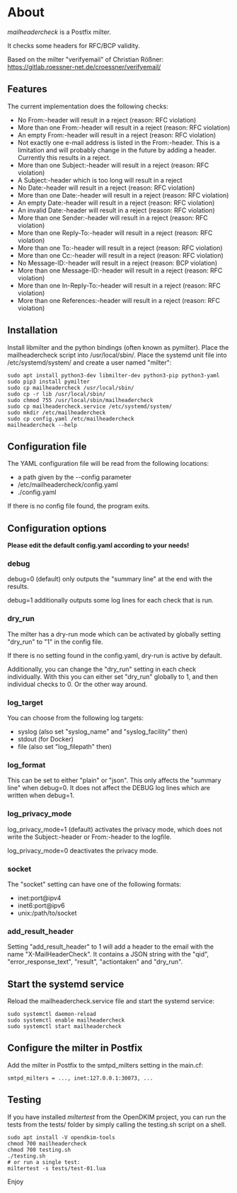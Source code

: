 # About

*mailheadercheck* is a Postfix milter.

It checks some headers for RFC/BCP validity.

Based on the milter "verifyemail" of Christian Rößner:
 https://gitlab.roessner-net.de/croessner/verifyemail/

## Features

The current implementation does the following checks:

* No From:-header will result in a reject (reason: RFC violation)
* More than one From:-header will result in a reject (reason: RFC violation)
* An empty From:-header will result in a reject (reason: RFC violation)
* Not exactly one e-mail address is listed in the From:-header. This is a
    limitation and will probably change in the future by adding a header.
    Currently this results in a reject.
* More than one Subject:-header will result in a reject (reason: RFC violation)
* A Subject:-header which is too long will result in a reject
* No Date:-header will result in a reject (reason: RFC violation)
* More than one Date:-header will result in a reject (reason: RFC violation)
* An empty Date:-header will result in a reject (reason: RFC violation)
* An invalid Date:-header will result in a reject (reason: RFC violation)
* More than one Sender:-header will result in a reject (reason: RFC violation)
* More than one Reply-To:-header will result in a reject (reason: RFC violation)
* More than one To:-header will result in a reject (reason: RFC violation)
* More than one Cc:-header will result in a reject (reason: RFC violation)
* No Message-ID:-header will result in a reject (reason: BCP violation)
* More than one Message-ID:-header will result in a reject (reason: RFC violation)
* More than one In-Reply-To:-header will result in a reject (reason: RFC violation)
* More than one References:-header will result in a reject (reason: RFC violation)

## Installation

Install libmilter and the python bindings (often known as pymilter). Place the
mailheadercheck script into /usr/local/sbin/. Place the systemd unit file into
/etc/systemd/system/ and create a user named "milter":

```
sudo apt install python3-dev libmilter-dev python3-pip python3-yaml
sudo pip3 install pymilter
sudo cp mailheadercheck /usr/local/sbin/
sudo cp -r lib /usr/local/sbin/
sudo chmod 755 /usr/local/sbin/mailheadercheck
sudo cp mailheadercheck.service /etc/systemd/system/
sudo mkdir /etc/mailheadercheck
sudo cp config.yaml /etc/mailheadercheck
mailheadercheck --help
```

## Configuration file

The YAML configuration file will be read from the following locations:
- a path given by the --config parameter
- /etc/mailheadercheck/config.yaml
- ./config.yaml

If there is no config file found, the program exits.

## Configuration options

**Please edit the default config.yaml according to your needs!**

### debug

debug=0 (default) only outputs the "summary line" at the end with the results.

debug=1 additionally outputs some log lines for each check that is run.

### dry_run

The milter has a dry-run mode which can be activated by globally setting "dry_run" to "1" in the config file.

If there is no setting found in the config.yaml, dry-run is active by default.

Additionally, you can change the "dry_run" setting in each check individually. With this you can either set "dry_run"
globally to 1, and then individual checks to 0. Or the other way around.

### log_target

You can choose from the following log targets:

- syslog (also set "syslog_name" and "syslog_facility" then)
- stdout (for Docker)
- file (also set "log_filepath" then)

### log_format

This can be set to either "plain" or "json". This only affects the "summary line" when debug=0. It does not
affect the DEBUG log lines which are written when debug=1.

### log_privacy_mode

log_privacy_mode=1 (default) activates the privacy mode, which does not write the Subject:-header or From:-header to the logfile.

log_privacy_mode=0 deactivates the privacy mode.

### socket

The "socket" setting can have one of the following formats:

- inet:port@ipv4
- inet6:port@ipv6
- unix:/path/to/socket

### add_result_header

Setting "add_result_header" to 1 will add a header to the email with the name "X-MailHeaderCheck". It
contains a JSON string with the "qid", "error_response_text", "result", "actiontaken" and "dry_run".

## Start the systemd service

Reload the mailheadercheck.service file and start the systemd service:

```
sudo systemctl daemon-reload
sudo systemctl enable mailheadercheck
sudo systemctl start mailheadercheck
```

## Configure the milter in Postfix

Add the milter in Postfix to the smtpd_milters setting in the main.cf:

```
smtpd_milters = ..., inet:127.0.0.1:30073, ...
```

## Testing

If you have installed *miltertest* from the OpenDKIM project, you can run the
tests from the tests/ folder by simply calling the testing.sh script on a shell.

```
sudo apt install -V opendkim-tools
chmod 700 mailheadercheck
chmod 700 testing.sh
./testing.sh
# or run a single test:
miltertest -s tests/test-01.lua
```

Enjoy
